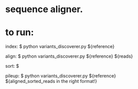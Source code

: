 # sequence aligner.
# to run:

index:
$ python variants_discoverer.py ${reference}

align:
$ python variants_discoverer.py ${reference} ${reads}

sort:
$ 

pileup:
$ python variants_discoverer.py ${reference} ${aligned_sorted_reads in the right format!} 
